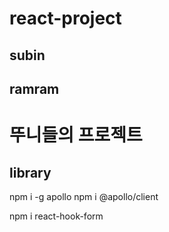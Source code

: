 # react-project

## subin

## ramram

# 뚜니들의 프로젝트

## library

npm i -g apollo
npm i @apollo/client

npm i react-hook-form
